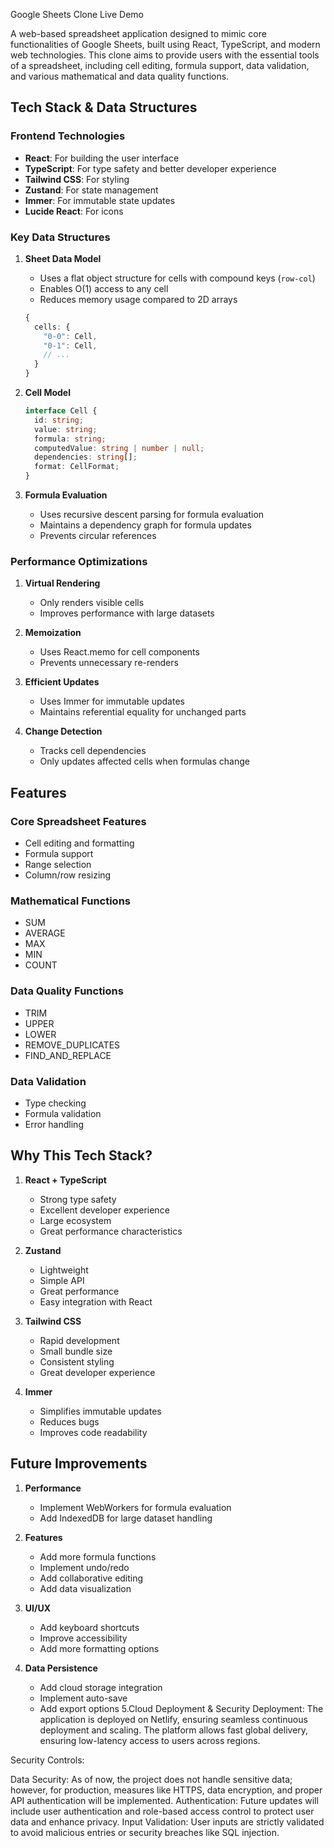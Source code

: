 Google Sheets Clone
Live Demo

A web-based spreadsheet application designed to mimic core functionalities of Google Sheets, built using React, TypeScript, and modern web technologies. This clone aims to provide users with the essential tools of a spreadsheet, including cell editing, formula support, data validation, and various mathematical and data quality functions.

## Tech Stack & Data Structures

### Frontend Technologies
- **React**: For building the user interface
- **TypeScript**: For type safety and better developer experience
- **Tailwind CSS**: For styling
- **Zustand**: For state management
- **Immer**: For immutable state updates
- **Lucide React**: For icons

### Key Data Structures

1. **Sheet Data Model**
   - Uses a flat object structure for cells with compound keys (`row-col`)
   - Enables O(1) access to any cell
   - Reduces memory usage compared to 2D arrays
   ```typescript
   {
     cells: {
       "0-0": Cell,
       "0-1": Cell,
       // ...
     }
   }
   ```

2. **Cell Model**
   ```typescript
   interface Cell {
     id: string;
     value: string;
     formula: string;
     computedValue: string | number | null;
     dependencies: string[];
     format: CellFormat;
   }
   ```

3. **Formula Evaluation**
   - Uses recursive descent parsing for formula evaluation
   - Maintains a dependency graph for formula updates
   - Prevents circular references

### Performance Optimizations

1. **Virtual Rendering**
   - Only renders visible cells
   - Improves performance with large datasets

2. **Memoization**
   - Uses React.memo for cell components
   - Prevents unnecessary re-renders

3. **Efficient Updates**
   - Uses Immer for immutable updates
   - Maintains referential equality for unchanged parts

4. **Change Detection**
   - Tracks cell dependencies
   - Only updates affected cells when formulas change

## Features

### Core Spreadsheet Features
- Cell editing and formatting
- Formula support
- Range selection
- Column/row resizing

### Mathematical Functions
- SUM
- AVERAGE
- MAX
- MIN
- COUNT

### Data Quality Functions
- TRIM
- UPPER
- LOWER
- REMOVE_DUPLICATES
- FIND_AND_REPLACE

### Data Validation
- Type checking
- Formula validation
- Error handling

## Why This Tech Stack?

1. **React + TypeScript**
   - Strong type safety
   - Excellent developer experience
   - Large ecosystem
   - Great performance characteristics

2. **Zustand**
   - Lightweight
   - Simple API
   - Great performance
   - Easy integration with React

3. **Tailwind CSS**
   - Rapid development
   - Small bundle size
   - Consistent styling
   - Great developer experience

4. **Immer**
   - Simplifies immutable updates
   - Reduces bugs
   - Improves code readability

## Future Improvements

1. **Performance**
   - Implement WebWorkers for formula evaluation
   - Add IndexedDB for large dataset handling

2. **Features**
   - Add more formula functions
   - Implement undo/redo
   - Add collaborative editing
   - Add data visualization

3. **UI/UX**
   - Add keyboard shortcuts
   - Improve accessibility
   - Add more formatting options

4. **Data Persistence**
   - Add cloud storage integration
   - Implement auto-save
   - Add export options
5.Cloud Deployment & Security
Deployment:
The application is deployed on Netlify, ensuring seamless continuous deployment and scaling. The platform allows fast global delivery, ensuring low-latency access to users across regions.

Security Controls:

Data Security: As of now, the project does not handle sensitive data; however, for production, measures like HTTPS, data encryption, and proper API authentication will be implemented.
Authentication: Future updates will include user authentication and role-based access control to protect user data and enhance privacy.
Input Validation: User inputs are strictly validated to avoid malicious entries or security breaches like SQL injection.     
